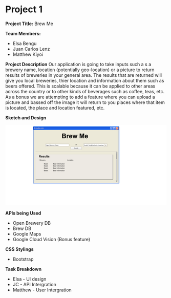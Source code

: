 # Project 1

**Project Title:** Brew Me

**Team Members:**
  * Elsa Bengu
  * Juan Carlos Lenz
  * Matthew Kiyoi

**Project Description**
Our application is going to take inputs such a s a brewery name, location (potentially geo-location) or a picture to return results of breweries in your general area.  The results that are returned will give you local breweries, thier location and information about them such as  beers offered. This is scalable because it can be applied to other areas across the country or to other kinds of beverages such as coffee, teas, etc.  As a bonus we are attempting to add a feature where you can upload a picture and bassed off the image it will return to you places where that item is located, the place and location featured, etc. 

**Sketch and Design**

![GitHub Logo](/assets/images/roughdraft.png)



**APIs being Used**
  * Open Brewery DB
  * Brew DB
  * Google Maps
  * Google Cloud Vision (Bonus feature)
  
**CSS Stylings**
  * Bootstrap

**Task Breakdown**
  * Elsa - UI design
  * JC - API Intergration
  * Matthew - User Intergration
